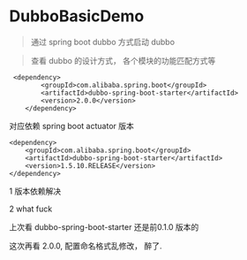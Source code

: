 # DubboBasicDemo

> 通过 spring boot dubbo 方式启动 dubbo

> 查看 dubbo  的设计方式， 各个模块的功能匹配方式等

```
 <dependency>
        <groupId>com.alibaba.spring.boot</groupId>
        <artifactId>dubbo-spring-boot-starter</artifactId>
        <version>2.0.0</version>
    </dependency>
```

对应依赖 spring boot actuator 版本
```maven
<dependency>
    <groupId>com.alibaba.spring.boot</groupId>
    <artifactId>dubbo-spring-boot-starter</artifactId>
    <version>1.5.10.RELEASE</version>
</dependency>
```

1 版本依赖解决

2 what fuck 

上次看 dubbo-spring-boot-starter 还是前0.1.0 版本的

这次再看 2.0.0, 配置命名格式乱修改， 醉了.
